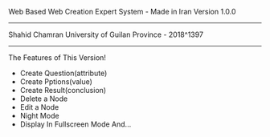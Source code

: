 Web Based Web Creation Expert System - Made in Iran
Version 1.0.0
********************************************************
Shahid Chamran University of Guilan Province - 2018^1397
********************************************************

The Features of This Version!
- Create Question(attribute)
- Create Pptions(value)
- Create Result(conclusion)
- Delete a Node
- Edit a Node
- Night Mode
- Display In Fullscreen Mode
And...
